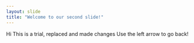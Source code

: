 ```yaml
---
layout: slide
title: "Welcome to our second slide!"
---
```

Hi This is a trial, replaced and made changes
Use the left arrow to go back!
